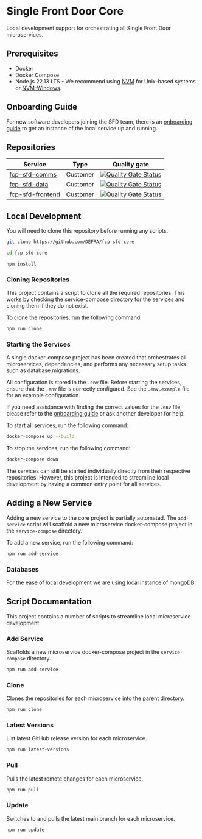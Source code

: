 # Single Front Door Core
Local development support for orchestrating all Single Front Door microservices.

## Prerequisites
* Docker
* Docker Compose
* Node.js 22.13 LTS - We recommend using [NVM](https://github.com/nvm-sh/nvm) for Unix-based systems or [NVM-Windows](https://github.com/coreybutler/nvm-windows).

## Onboarding Guide

For new software developers joining the SFD team, there is an [onboarding guide](https://github.com/DEFRA/fcp-sfd-core/blob/main/onboarding-guide/README.md) to get an instance of the local service up and running.

## Repositories
| Service | Type | Quality gate |
| --- | --- | --- |
| [fcp-sfd-comms](https://github.com/defra/fcp-sfd-comms) | Customer | [![Quality Gate Status](https://sonarcloud.io/api/project_badges/measure?project=DEFRA_fcp-sfd-comms&metric=alert_status)](https://sonarcloud.io/summary/new_code?id=DEFRA_fcp-sfd-comms) |
| [fcp-sfd-data](https://github.com/defra/fcp-sfd-data) | Customer | [![Quality Gate Status](https://sonarcloud.io/api/project_badges/measure?project=DEFRA_fcp-sfd-data&metric=alert_status)](https://sonarcloud.io/summary/new_code?id=DEFRA_fcp-sfd-data) |
| [fcp-sfd-frontend](https://github.com/defra/fcp-sfd-frontend) | Customer | [![Quality Gate Status](https://sonarcloud.io/api/project_badges/measure?project=DEFRA_fcp-sfd-frontend&metric=alert_status)](https://sonarcloud.io/summary/new_code?id=DEFRA_fcp-sfd-frontend) |

## Local Development

You will need to clone this repository before running any scripts.
```bash
git clone https://github.com/DEFRA/fcp-sfd-core

cd fcp-sfd-core

npm install
```

### Cloning Repositories
This project contains a script to clone all the required repositories. This works by checking the service-compose directory for the services and cloning them if they do not exist.

To clone the repositories, run the following command:

```bash
npm run clone
```

### Starting the Services
A single docker-compose project has been created that orchestrates all microservices, dependencies, and performs any necessary setup tasks such as database migrations.

All configuration is stored in the `.env` file. Before starting the services, ensure that the `.env` file is correctly configured. See the `.env.example` file for an example configuration.

If you need assistance with finding the correct values for the `.env` file, please refer to the [onboarding guide](#onboarding-guide) or ask another developer for help.

To start all services, run the following command:

```bash
docker-compose up --build
```

To stop the services, run the following command:

```bash
docker-compose down
```

The services can still be started individually directly from their respective repositories. However, this project is intended to streamline local development by having a common entry point for all services.

## Adding a New Service
Adding a new service to the core project is partially automated. The `add-service` script will scaffold a new microservice docker-compose project in the `service-compose` directory.

To add a new service, run the following command:

```bash
npm run add-service
```

### Databases
For the ease of local development we are using local instance of mongoDB 


## Script Documentation
This project contains a number of scripts to streamline local microservice development.

### Add Service
Scaffolds a new microservice docker-compose project in the `service-compose` directory.

```bash
npm run add-service
```

### Clone
Clones the repositories for each microservice into the parent directory.

```bash
npm run clone
```

### Latest Versions
List latest GitHub release version for each microservice.

```bash
npm run latest-versions
```

### Pull
Pulls the latest remote changes for each microservice.

```bash
npm run pull
```

### Update
Switches to and pulls the latest main branch for each microservice.

```bash
npm run update
```